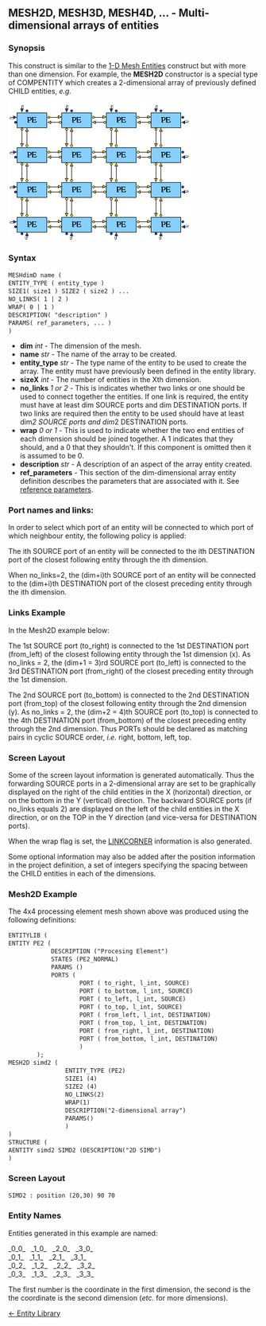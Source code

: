 ## MESH2D, MESH3D, MESH4D, ... - Multi-dimensional arrays of entities

### Synopsis

This construct is similar to the [1-D Mesh Entities](<mesh1.md>) construct but with more than one dimension. For example, the **MESH2D** constructor is a special type of COMPENTITY which creates a 2-dimensional array of previously defined CHILD entities, *e.g.*

![4-PE mesh](images/mesh2-o.gif)

### Syntax
```
MESHdimD name (
ENTITY_TYPE ( entity_type )
SIZE1( size1 ) SIZE2 ( size2 ) ... 
NO_LINKS( 1 | 2 )
WRAP( 0 | 1 )
DESCRIPTION( "description" )
PARAMS( ref_parameters, ... )
)
```

- **dim** *int* - The dimension of the mesh.
- **name** *str* - The name of the array to be created.
- **entity_type** *str* - The type name of the entity to be used to create the array.  The entity must have previously been defined in the entity library.  
- **sizeX** *int* - The number of entities in the Xth dimension.
- **no_links** *1 or 2* - This is indicates whether two links or one should be used to connect together the entities. If one link is required, the entity must have at least dim SOURCE ports and dim DESTINATION ports. If two links are required then the entity to be used should have at least dim*2 SOURCE ports and dim*2 DESTINATION ports.  
- **wrap** *0 or 1* - This is used to indicate whether the two end entities of each dimension should be joined together. A 1 indicates that they should, and a 0 that they shouldn't. If this component is omitted then it is assumed to be 0.
- **description** *str* - A description of an aspect of the array entity created.
- **ref_parameters** - This section of the dim-dimensional array entity definition describes the parameters that are associated with it.  See [reference parameters](<parameters.md>).

### Port names and links:

In order to select which port of an entity will be connected to which port of which neighbour entity, the following policy is applied:

The ith SOURCE port of an entity will be connected to the ith DESTINATION port of the closest following entity through the ith dimension.

When no\_links=2, the (dim+i)th SOURCE port of an entity will be connected to the (dim+i)th DESTINATION port of the closest preceding entity through the ith dimension.

### Links Example
 
In the Mesh2D example below:  

The 1st SOURCE port (to\_right) is connected to the 1st DESTINATION port (from\_left) of the closest following entity through the 1st dimension (x). As no_links = 2, the (dim+1 = 3)rd SOURCE port (to\_left) is connected to the 3rd DESTINATION port (from\_right) of the closest preceding entity through the 1st dimension.  

The 2nd SOURCE port (to\_bottom) is connected to the 2nd DESTINATION port (from\_top) of the closest following entity through the 2nd dimension (y). As no\_links = 2, the (dim+2 = 4)th SOURCE port (to\_top) is connected to the 4th DESTINATION port (from\_bottom) of the closest preceding entity through the 2nd dimension. Thus PORTs should be declared as matching pairs in cyclic SOURCE order, *i.e.* right, bottom, left, top.

### Screen Layout

Some of the screen layout information is generated automatically. Thus the forwarding SOURCE ports in a 2-dimensional array are set to be graphically displayed on the right of the child entities in the X (horizontal) direction, or on the bottom in the Y (vertical) direction.  The backward SOURCE ports (if no\_links equals 2) are displayed on the left of the child entities in the X direction, or on the TOP in the Y direction (and vice-versa for DESTINATION ports).

When the wrap flag is set, the [LINKCORNER](<corners.md>) information is also generated.

Some optional information may also be added after the position information in the project definition, a set of integers specifying the spacing between the CHILD entities in each of the dimensions.

### Mesh2D Example

The 4x4 processing element mesh shown above was produced using the following definitions:

```
ENTITYLIB (
ENTITY PE2 ( 
			DESCRIPTION ("Procesing Element")
			STATES (PE2_NORMAL)
			PARAMS ()
 			PORTS (
					PORT ( to_right, l_int, SOURCE)
					PORT ( to_bottom, l_int, SOURCE)
					PORT ( to_left, l_int, SOURCE)
					PORT ( to_top, l_int, SOURCE)
					PORT ( from_left, l_int, DESTINATION)
					PORT ( from_top, l_int, DESTINATION)
					PORT ( from_right, l_int, DESTINATION)
					PORT ( from_bottom, l_int, DESTINATION)
					)
		);
MESH2D simd2 ( 
				ENTITY_TYPE (PE2)
				SIZE1 (4)
				SIZE2 (4)
				NO_LINKS(2)
				WRAP(1)
				DESCRIPTION("2-dimensional array")
				PARAMS()
				)
)
STRUCTURE (
AENTITY simd2 SIMD2 (DESCRIPTION("2D SIMD")
)
```

### Screen Layout

```
SIMD2 : position (20,30) 90 70
```

### Entity Names

Entities generated in this example are named:<p>

\_0\_0_ &nbsp; \_1\_0\_ &nbsp; \_2\_0\_ &nbsp; \_3\_0\_  
\_0\_1\_ &nbsp; \_1\_1\_ &nbsp; \_2\_1\_ &nbsp; \_3\_1\_  
\_0\_2\_ &nbsp; \_1\_2\_ &nbsp; \_2\_2\_ &nbsp; \_3\_2\_  
\_0\_3\_ &nbsp; \_1\_3\_ &nbsp; \_2\_3\_ &nbsp; \_3\_3\_

The first number is the coordinate in the first dimension, the second is the the coordinate is the second dimension (*etc.* for more dimensions).

[<- Entity Library](entitylib.md)

